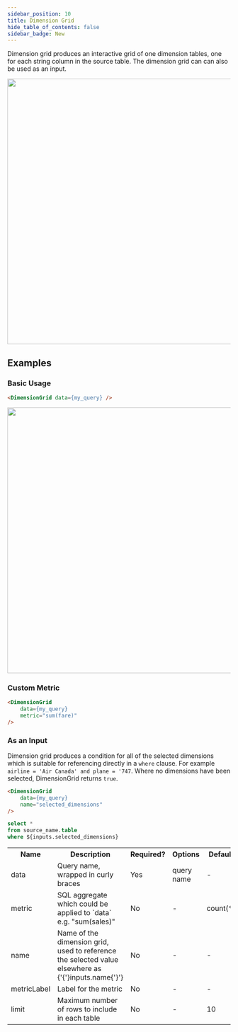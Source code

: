 ```yaml
---
sidebar_position: 10
title: Dimension Grid
hide_table_of_contents: false
sidebar_badge: New
---
```


Dimension grid produces an interactive grid of one dimension tables, one for each string column in the source table. The dimension grid can can also be used as an input. 

<img src="/img/dimension-grid.gif" width='600px'/> 

## Examples

### Basic Usage 


```html
<DimensionGrid data={my_query} />
```

<img src="/img/dimension-grid.png" width='600px'/> 



### Custom Metric 

```html
<DimensionGrid 
    data={my_query} 
    metric="sum(fare)"
/>
```

### As an Input 

Dimension grid produces a condition for all of the selected dimensions which is suitable for referencing directly in a `where` clause. For example `airline = 'Air Canada' and plane = '747`. Where no dimensions have been selected, DimensionGrid returns `true`. 

```html
<DimensionGrid 
    data={my_query} 
    name="selected_dimensions"
/>
```

```sql filtered_query
select *
from source_name.table
where ${inputs.selected_dimensions}
```


<table>						 
    <tr>	
        <th class='tleft'>Name</th>	
        <th class='tleft'>Description</th>	
        <th>Required?</th>	
        <th>Options</th>	
        <th>Default</th>	
    </tr>
    <tr>	
        <td>data</td>	
        <td>Query name, wrapped in curly braces</td>	
        <td class='tcenter'>Yes</td>	
        <td class='tcenter'>query name</td>	
        <td class='tcenter'>-</td>	
    </tr>
    <tr>	
        <td>metric</td>	
        <td>SQL aggregate which could be applied to `data` e.g. "sum(sales)"</td>
        <td class='tcenter'>No</td>
        <td class='tcenter'>-</td>
        <td class='tcenter'>count(*)</td>
    </tr>
    <tr>	
        <td>name</td>	
        <td>Name of the dimension grid, used to reference the selected value elsewhere as {'{'}inputs.name{'}'}</td>	
        <td class='tcenter'>No</td>	
        <td class='tcenter'>-</td>	
        <td class='tcenter'>-</td>
    </tr>
    <tr>	
        <td>metricLabel</td>	
        <td>Label for the metric</td>
        <td class='tcenter'>No</td>
        <td class='tcenter'>-</td>
        <td class='tcenter'>-</td>
    </tr>
        <tr>	
        <td>limit</td>	
        <td>Maximum number of rows to include in each table</td>
        <td class='tcenter'>No</td>
        <td class='tcenter'>-</td>
        <td class='tcenter'>10</td>
    </tr>
</table>


